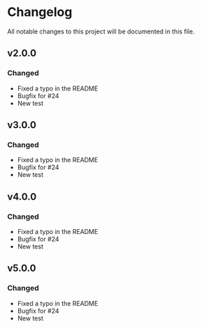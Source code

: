 # Changelog
All notable changes to this project will be documented in this file.

## v2.0.0
### Changed
- Fixed a typo in the README
- Bugfix for #24
- New test

## v3.0.0
### Changed
- Fixed a typo in the README
- Bugfix for #24
- New test

## v4.0.0
### Changed
- Fixed a typo in the README
- Bugfix for #24
- New test

## v5.0.0
### Changed
- Fixed a typo in the README
- Bugfix for #24
- New test
